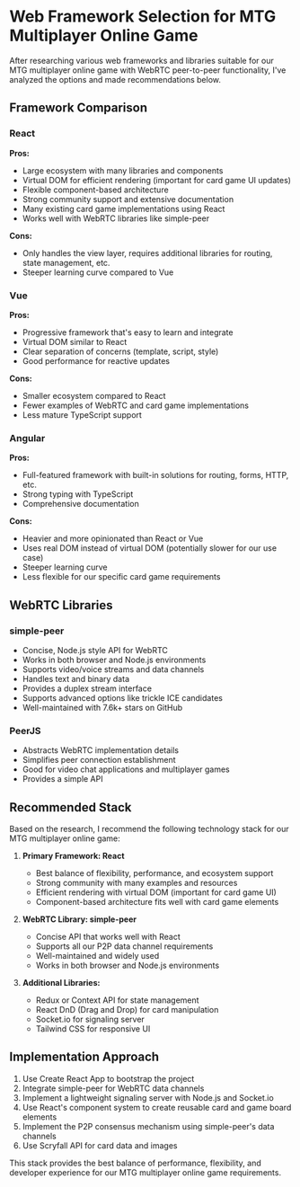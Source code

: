 # Web Framework Selection for MTG Multiplayer Online Game

After researching various web frameworks and libraries suitable for our MTG multiplayer online game with WebRTC peer-to-peer functionality, I've analyzed the options and made recommendations below.

## Framework Comparison

### React
**Pros:**
- Large ecosystem with many libraries and components
- Virtual DOM for efficient rendering (important for card game UI updates)
- Flexible component-based architecture
- Strong community support and extensive documentation
- Many existing card game implementations using React
- Works well with WebRTC libraries like simple-peer

**Cons:**
- Only handles the view layer, requires additional libraries for routing, state management, etc.
- Steeper learning curve compared to Vue

### Vue
**Pros:**
- Progressive framework that's easy to learn and integrate
- Virtual DOM similar to React
- Clear separation of concerns (template, script, style)
- Good performance for reactive updates

**Cons:**
- Smaller ecosystem compared to React
- Fewer examples of WebRTC and card game implementations
- Less mature TypeScript support

### Angular
**Pros:**
- Full-featured framework with built-in solutions for routing, forms, HTTP, etc.
- Strong typing with TypeScript
- Comprehensive documentation

**Cons:**
- Heavier and more opinionated than React or Vue
- Uses real DOM instead of virtual DOM (potentially slower for our use case)
- Steeper learning curve
- Less flexible for our specific card game requirements

## WebRTC Libraries

### simple-peer
- Concise, Node.js style API for WebRTC
- Works in both browser and Node.js environments
- Supports video/voice streams and data channels
- Handles text and binary data
- Provides a duplex stream interface
- Supports advanced options like trickle ICE candidates
- Well-maintained with 7.6k+ stars on GitHub

### PeerJS
- Abstracts WebRTC implementation details
- Simplifies peer connection establishment
- Good for video chat applications and multiplayer games
- Provides a simple API

## Recommended Stack

Based on the research, I recommend the following technology stack for our MTG multiplayer online game:

1. **Primary Framework: React**
   - Best balance of flexibility, performance, and ecosystem support
   - Strong community with many examples and resources
   - Efficient rendering with virtual DOM (important for card game UI)
   - Component-based architecture fits well with card game elements

2. **WebRTC Library: simple-peer**
   - Concise API that works well with React
   - Supports all our P2P data channel requirements
   - Well-maintained and widely used
   - Works in both browser and Node.js environments

3. **Additional Libraries:**
   - Redux or Context API for state management
   - React DnD (Drag and Drop) for card manipulation
   - Socket.io for signaling server
   - Tailwind CSS for responsive UI

## Implementation Approach

1. Use Create React App to bootstrap the project
2. Integrate simple-peer for WebRTC data channels
3. Implement a lightweight signaling server with Node.js and Socket.io
4. Use React's component system to create reusable card and game board elements
5. Implement the P2P consensus mechanism using simple-peer's data channels
6. Use Scryfall API for card data and images

This stack provides the best balance of performance, flexibility, and developer experience for our MTG multiplayer online game requirements.

